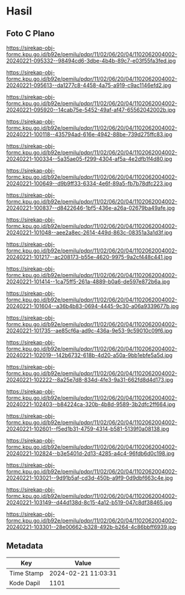 # Hasil

## Foto C Plano

https://sirekap-obj-formc.kpu.go.id/b92e/pemilu/pdpr/11/02/06/20/04/1102062004002-20240221-095332--98494cd6-3dbe-4b4b-89c7-e03f55fa3fed.jpg

https://sirekap-obj-formc.kpu.go.id/b92e/pemilu/pdpr/11/02/06/20/04/1102062004002-20240221-095613--da1277c8-4458-4a75-a919-c9ac1146efd2.jpg

https://sirekap-obj-formc.kpu.go.id/b92e/pemilu/pdpr/11/02/06/20/04/1102062004002-20240221-095920--14cab75e-5452-49af-af47-65562042002b.jpg

https://sirekap-obj-formc.kpu.go.id/b92e/pemilu/pdpr/11/02/06/20/04/1102062004002-20240221-100118--435794ad-616e-4942-88be-739d275ffc83.jpg

https://sirekap-obj-formc.kpu.go.id/b92e/pemilu/pdpr/11/02/06/20/04/1102062004002-20240221-100334--5a35ae05-f299-4304-af5a-4e2dfb1f4d80.jpg

https://sirekap-obj-formc.kpu.go.id/b92e/pemilu/pdpr/11/02/06/20/04/1102062004002-20240221-100649--d9b9ff33-6334-4e6f-89a5-fb7b78dfc223.jpg

https://sirekap-obj-formc.kpu.go.id/b92e/pemilu/pdpr/11/02/06/20/04/1102062004002-20240221-100837--d8422646-1bf5-436e-a26a-02679ba49afe.jpg

https://sirekap-obj-formc.kpu.go.id/b92e/pemilu/pdpr/11/02/06/20/04/1102062004002-20240221-101048--aee2a8ec-2614-449d-863c-08351a3a1d3f.jpg

https://sirekap-obj-formc.kpu.go.id/b92e/pemilu/pdpr/11/02/06/20/04/1102062004002-20240221-101217--ac208173-b55e-4620-9975-9a2cf448c441.jpg

https://sirekap-obj-formc.kpu.go.id/b92e/pemilu/pdpr/11/02/06/20/04/1102062004002-20240221-101414--1ca75ff5-261a-4889-b0a6-de597e872b6a.jpg

https://sirekap-obj-formc.kpu.go.id/b92e/pemilu/pdpr/11/02/06/20/04/1102062004002-20240221-101604--a36b4b83-0694-4445-9c30-a06a9339677b.jpg

https://sirekap-obj-formc.kpu.go.id/b92e/pemilu/pdpr/11/02/06/20/04/1102062004002-20240221-101735--ae85cf6a-ad9c-436a-9e53-9c59010c09f6.jpg

https://sirekap-obj-formc.kpu.go.id/b92e/pemilu/pdpr/11/02/06/20/04/1102062004002-20240221-102019--142b6732-618b-4d20-a50a-9bb1ebfe5a5d.jpg

https://sirekap-obj-formc.kpu.go.id/b92e/pemilu/pdpr/11/02/06/20/04/1102062004002-20240221-102222--8a25e7d8-834d-4fe3-9a31-662fd8d4d173.jpg

https://sirekap-obj-formc.kpu.go.id/b92e/pemilu/pdpr/11/02/06/20/04/1102062004002-20240221-102403--b84224ca-320b-4b8d-9589-3b2dfc2ff664.jpg

https://sirekap-obj-formc.kpu.go.id/b92e/pemilu/pdpr/11/02/06/20/04/1102062004002-20240221-102601--f5ed1b31-4759-4314-b581-5139f0a08138.jpg

https://sirekap-obj-formc.kpu.go.id/b92e/pemilu/pdpr/11/02/06/20/04/1102062004002-20240221-102824--b3e5401d-2d13-4285-a4c4-96fdb6d0c198.jpg

https://sirekap-obj-formc.kpu.go.id/b92e/pemilu/pdpr/11/02/06/20/04/1102062004002-20240221-103021--9d91b5af-cd3d-450b-a9f9-0d9dbf663c4e.jpg

https://sirekap-obj-formc.kpu.go.id/b92e/pemilu/pdpr/11/02/06/20/04/1102062004002-20240221-103149--d44d138d-8c15-4a12-b519-047c8df38465.jpg

https://sirekap-obj-formc.kpu.go.id/b92e/pemilu/pdpr/11/02/06/20/04/1102062004002-20240221-103301--28e00662-b328-492b-b264-4c86bbff6939.jpg


## Metadata

| Key        | Value               |
| ---------- | ------------------- |
| Time Stamp | 2024-02-21 11:03:31 |
| Kode Dapil | 1101                |



